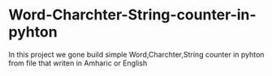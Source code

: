 # Word-Charchter-String-counter-in-pyhton
In this project we gone build simple Word,Charchter,String counter in pyhton from file that writen in Amharic or English 
